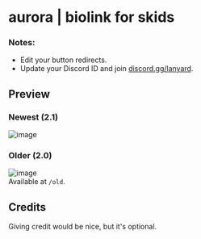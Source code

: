 # aurora | biolink for skids

### Notes:  
- Edit your button redirects.  
- Update your Discord ID and join [discord.gg/lanyard](https://discord.gg/lanyard).  

## Preview  

### Newest (2.1)  
![image](https://github.com/user-attachments/assets/2d6a22f7-e219-4c3b-87c5-f381311652c1)  

### Older (2.0)  
![image](https://github.com/user-attachments/assets/95797aa5-9109-49d0-bb50-eae24d5b8e65)  
Available at `/old`.  


## Credits  
Giving credit would be nice, but it's optional. 

